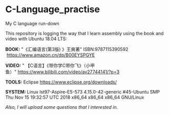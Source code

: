 # C-Language_practise
My C language run-down

<p>This repository is logging the way that I learn assembly using the book and video with Ubuntu 18.04 LTS:</p>
<p><strong>BOOK:</strong> "《汇编语言(第3版) 》王爽著" ISBN:9787115390592&nbsp; &nbsp;<a href="https://item.jd.com/11917487.html" rel="nofollow">https://www.amazon.cn/dp/B00EYSPGYE</a></p>
<p><strong>VIDEO:</strong> " 【C语言】《带你学C带你飞》（小甲鱼）"&nbsp;<a href="https://www.bilibili.com/video/av27744141/?p=3">https://www.bilibili.com/video/av27744141/?p=3</a></p>
<p><strong>TOOLS:</strong> Eclipse&nbsp;<a href="https://www.eclipse.org/downloads/">https://www.eclipse.org/downloads/</a></p>
<p><strong>SYSTEM: </strong>Linux lst97-Aspire-E5-573 4.15.0-42-generic #45-Ubuntu SMP Thu Nov 15 19:32:57 UTC 2018 x86_64 x86_64 x86_64 GNU/Linux</p>
<p><em>Also, I will upload some questions that I interested in.</em></p>
